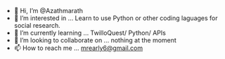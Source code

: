 - 👋 Hi, I’m @Azathmarath
- 👀 I’m interested in ... Learn to use Python or other coding laguages for social research.
- 🌱 I’m currently learning ... TwilloQuest/ Python/ APIs
- 💞️ I’m looking to collaborate on ... nothing at the moment
- 📫 How to reach me ... mrearly6@gmail.com

<!---
Azathmarath/Azathmarath is a ✨ special ✨ repository because its `README.md` (this file) appears on your GitHub profile.
You can click the Preview link to take a look at your changes.
--->
